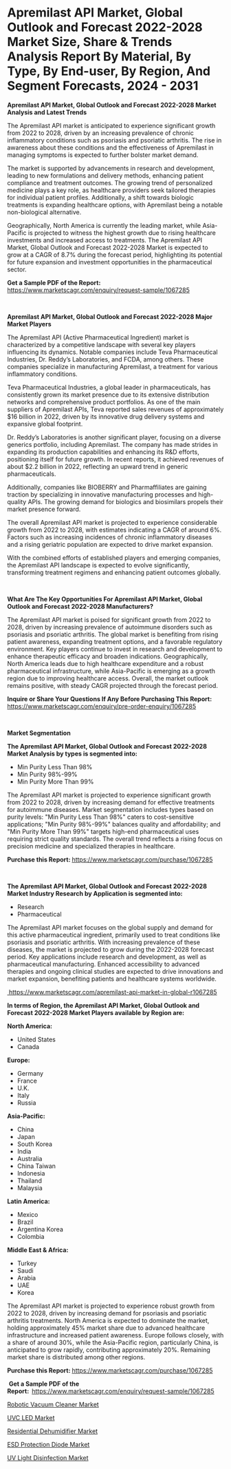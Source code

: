 <p><h1>Apremilast API Market, Global Outlook and Forecast 2022-2028 Market Size, Share & Trends Analysis Report By Material, By Type, By End-user, By Region, And Segment Forecasts, 2024 - 2031</h1></p><p><strong>Apremilast API Market, Global Outlook and Forecast 2022-2028 Market Analysis and Latest Trends</strong></p>
<p><p>The Apremilast API market is anticipated to experience significant growth from 2022 to 2028, driven by an increasing prevalence of chronic inflammatory conditions such as psoriasis and psoriatic arthritis. The rise in awareness about these conditions and the effectiveness of Apremilast in managing symptoms is expected to further bolster market demand. </p><p>The market is supported by advancements in research and development, leading to new formulations and delivery methods, enhancing patient compliance and treatment outcomes. The growing trend of personalized medicine plays a key role, as healthcare providers seek tailored therapies for individual patient profiles. Additionally, a shift towards biologic treatments is expanding healthcare options, with Apremilast being a notable non-biological alternative.</p><p>Geographically, North America is currently the leading market, while Asia-Pacific is projected to witness the highest growth due to rising healthcare investments and increased access to treatments. The Apremilast API Market, Global Outlook and Forecast 2022-2028 Market is expected to grow at a CAGR of 8.7% during the forecast period, highlighting its potential for future expansion and investment opportunities in the pharmaceutical sector.</p></p>
<p><strong>Get a Sample PDF of the Report:&nbsp;</strong> <a href="https://www.marketscagr.com/enquiry/request-sample/1067285?utm_campaign=1740&utm_medium=2&utm_source=Github&utm_content=ia&utm_term=18102024&utm_id=apremilast-api-market-global-outlook-and-forecast-2022-2028">https://www.marketscagr.com/enquiry/request-sample/1067285</a></p>
<p>&nbsp;</p>
<p><strong>Apremilast API Market, Global Outlook and Forecast 2022-2028 Major Market Players</strong></p>
<p><p>The Apremilast API (Active Pharmaceutical Ingredient) market is characterized by a competitive landscape with several key players influencing its dynamics. Notable companies include Teva Pharmaceutical Industries, Dr. Reddy’s Laboratories, and FCDA, among others. These companies specialize in manufacturing Apremilast, a treatment for various inflammatory conditions.</p><p>Teva Pharmaceutical Industries, a global leader in pharmaceuticals, has consistently grown its market presence due to its extensive distribution networks and comprehensive product portfolios. As one of the main suppliers of Apremilast APIs, Teva reported sales revenues of approximately $16 billion in 2022, driven by its innovative drug delivery systems and expansive global footprint.</p><p>Dr. Reddy’s Laboratories is another significant player, focusing on a diverse generics portfolio, including Apremilast. The company has made strides in expanding its production capabilities and enhancing its R&D efforts, positioning itself for future growth. In recent reports, it achieved revenues of about $2.2 billion in 2022, reflecting an upward trend in generic pharmaceuticals.</p><p>Additionally, companies like BIOBERRY and Pharmaffiliates are gaining traction by specializing in innovative manufacturing processes and high-quality APIs. The growing demand for biologics and biosimilars propels their market presence forward.</p><p>The overall Apremilast API market is projected to experience considerable growth from 2022 to 2028, with estimates indicating a CAGR of around 6%. Factors such as increasing incidences of chronic inflammatory diseases and a rising geriatric population are expected to drive market expansion. </p><p>With the combined efforts of established players and emerging companies, the Apremilast API landscape is expected to evolve significantly, transforming treatment regimens and enhancing patient outcomes globally.</p></p>
<p>&nbsp;</p>
<p><strong>What Are The Key Opportunities For Apremilast API Market, Global Outlook and Forecast 2022-2028 Manufacturers?</strong></p>
<p><p>The Apremilast API market is poised for significant growth from 2022 to 2028, driven by increasing prevalence of autoimmune disorders such as psoriasis and psoriatic arthritis. The global market is benefiting from rising patient awareness, expanding treatment options, and a favorable regulatory environment. Key players continue to invest in research and development to enhance therapeutic efficacy and broaden indications. Geographically, North America leads due to high healthcare expenditure and a robust pharmaceutical infrastructure, while Asia-Pacific is emerging as a growth region due to improving healthcare access. Overall, the market outlook remains positive, with steady CAGR projected through the forecast period.</p></p>
<p><strong>Inquire or Share Your Questions If Any Before Purchasing This Report:</strong> <a href="https://www.marketscagr.com/enquiry/pre-order-enquiry/1067285?utm_campaign=1740&utm_medium=2&utm_source=Github&utm_content=ia&utm_term=18102024&utm_id=apremilast-api-market-global-outlook-and-forecast-2022-2028">https://www.marketscagr.com/enquiry/pre-order-enquiry/1067285</a></p>
<p>&nbsp;</p>
<p><strong>Market Segmentation</strong></p>
<p><strong>The Apremilast API Market, Global Outlook and Forecast 2022-2028 Market Analysis by types is segmented into:</strong></p>
<p><ul><li>Min Purity Less Than 98%</li><li>Min Purity 98%-99%</li><li>Min Purity More Than 99%</li></ul></p>
<p><p>The Apremilast API market is projected to experience significant growth from 2022 to 2028, driven by increasing demand for effective treatments for autoimmune diseases. Market segmentation includes types based on purity levels: "Min Purity Less Than 98%" caters to cost-sensitive applications; "Min Purity 98%-99%" balances quality and affordability; and "Min Purity More Than 99%" targets high-end pharmaceutical uses requiring strict quality standards. The overall trend reflects a rising focus on precision medicine and specialized therapies in healthcare.</p></p>
<p><strong>Purchase this Report:&nbsp;</strong><a href="https://www.marketscagr.com/purchase/1067285?utm_campaign=1740&utm_medium=2&utm_source=Github&utm_content=ia&utm_term=18102024&utm_id=apremilast-api-market-global-outlook-and-forecast-2022-2028">https://www.marketscagr.com/purchase/1067285</a></p>
<p>&nbsp;</p>
<p><strong>The Apremilast API Market, Global Outlook and Forecast 2022-2028 Market Industry Research by Application is segmented into:</strong></p>
<p><ul><li>Research</li><li>Pharmaceutical</li></ul></p>
<p><p>The Apremilast API market focuses on the global supply and demand for this active pharmaceutical ingredient, primarily used to treat conditions like psoriasis and psoriatic arthritis. With increasing prevalence of these diseases, the market is projected to grow during the 2022-2028 forecast period. Key applications include research and development, as well as pharmaceutical manufacturing. Enhanced accessibility to advanced therapies and ongoing clinical studies are expected to drive innovations and market expansion, benefiting patients and healthcare systems worldwide.</p></p>
<p><a href="https://www.marketscagr.com/apremilast-api-market-in-global-r1067285?utm_campaign=1740&utm_medium=2&utm_source=Github&utm_content=ia&utm_term=18102024&utm_id=apremilast-api-market-global-outlook-and-forecast-2022-2028">&nbsp;https://www.marketscagr.com/apremilast-api-market-in-global-r1067285</a></p>
<p><strong>In terms of Region, the Apremilast API Market, Global Outlook and Forecast 2022-2028 Market Players available by Region are:</strong></p>
<p>
    <p> <strong> North America: </strong>
        <ul>
            <li>United States</li>
            <li>Canada</li>
        </ul>
        </p> 
    <p> <strong> Europe: </strong>
        <ul>
            <li>Germany</li>
            <li>France</li>
            <li>U.K.</li>
            <li>Italy</li>
            <li>Russia</li>
        </ul>
        </p> 
    <p> <strong> Asia-Pacific: </strong>
        <ul>
            <li>China</li>
            <li>Japan</li>
            <li>South Korea</li>
            <li>India</li>
            <li>Australia</li>
            <li>China Taiwan</li>
            <li>Indonesia</li>
            <li>Thailand</li>
            <li>Malaysia</li>
        </ul>
        </p> 
    <p> <strong> Latin America: </strong>
        <ul>
            <li>Mexico</li>
            <li>Brazil</li>
            <li>Argentina Korea</li>
            <li>Colombia</li>
        </ul>
        </p> 
    <p> <strong> Middle East & Africa: </strong>
        <ul>
            <li>Turkey</li>
            <li>Saudi</li>
            <li>Arabia</li>
            <li>UAE</li>
            <li>Korea</li>
        </ul>
    </p>
    </p>
<p><p>The Apremilast API market is projected to experience robust growth from 2022 to 2028, driven by increasing demand for psoriasis and psoriatic arthritis treatments. North America is expected to dominate the market, holding approximately 45% market share due to advanced healthcare infrastructure and increased patient awareness. Europe follows closely, with a share of around 30%, while the Asia-Pacific region, particularly China, is anticipated to grow rapidly, contributing approximately 20%. Remaining market share is distributed among other regions.</p></p>
<p><strong>Purchase this Report: </strong><a href="https://www.marketscagr.com/purchase/1067285?utm_campaign=1740&utm_medium=2&utm_source=Github&utm_content=ia&utm_term=18102024&utm_id=apremilast-api-market-global-outlook-and-forecast-2022-2028">https://www.marketscagr.com/purchase/1067285</a></p>
<p>&nbsp;<strong>Get a Sample PDF of the Report:&nbsp;&nbsp;</strong><a href="https://www.marketscagr.com/enquiry/request-sample/1067285?utm_campaign=1740&utm_medium=2&utm_source=Github&utm_content=ia&utm_term=18102024&utm_id=apremilast-api-market-global-outlook-and-forecast-2022-2028">https://www.marketscagr.com/enquiry/request-sample/1067285</a></p>
<p><strong></strong></p>
<p><p><a href="https://www.linkedin.com/pulse/insights-robotic-vacuum-cleaner-industry-market-financial-status-f4ucf?utm_campaign=1740&utm_medium=2&utm_source=Github&utm_content=ia&utm_term=18102024&utm_id=apremilast-api-market-global-outlook-and-forecast-2022-2028">Robotic Vacuum Cleaner Market</a></p><p><a href="https://www.linkedin.com/pulse/uvc-led-market-segmentation-applications-types-growth-insightra-fivef?utm_campaign=1740&utm_medium=2&utm_source=Github&utm_content=ia&utm_term=18102024&utm_id=apremilast-api-market-global-outlook-and-forecast-2022-2028">UVC LED Market</a></p><p><a href="https://www.linkedin.com/pulse/residential-dehumidifier-market-essentials-key-players-demand-drivers-hfiaf?utm_campaign=1740&utm_medium=2&utm_source=Github&utm_content=ia&utm_term=18102024&utm_id=apremilast-api-market-global-outlook-and-forecast-2022-2028">Residential Dehumidifier Market</a></p><p><a href="https://www.linkedin.com/pulse/esd-protection-diode-landscape-product-spectrum-market-trajectories-p9baf?utm_campaign=1740&utm_medium=2&utm_source=Github&utm_content=ia&utm_term=18102024&utm_id=apremilast-api-market-global-outlook-and-forecast-2022-2028">ESD Protection Diode Market</a></p><p><a href="https://www.linkedin.com/pulse/opportunities-challenges-uv-light-disinfection-market-strategic-xmtqf?utm_campaign=1740&utm_medium=2&utm_source=Github&utm_content=ia&utm_term=18102024&utm_id=apremilast-api-market-global-outlook-and-forecast-2022-2028">UV Light Disinfection Market</a></p></p>